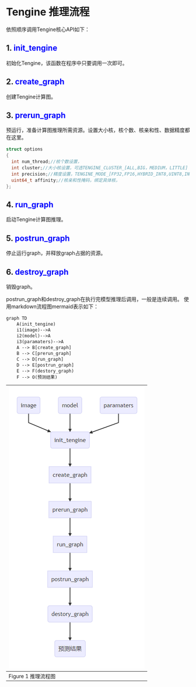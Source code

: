 # Tengine 推理流程
依照顺序调用Tengine核心API如下：

## 1. <font color=blue>init_tengine</font>

初始化Tengine，该函数在程序中只要调用一次即可。

## 2. <font color=blue>create_graph</font>

创建Tengine计算图。

## 3. <font color=blue>prerun_graph</font>

预运行，准备计算图推理所需资源。设置大小核，核个数、核亲和性、数据精度都在这里。

```c
struct options
{
  int num_thread;//核个数设置，
  int cluster;//大小核设置，可选TENGINE_CLUSTER_[ALL,BIG，MEDIUM，LITTLE]
  int precision;//精度设置，TENGINE_MODE_[FP32,FP16,HYBRID_INT8,UINT8,INT8]
  uint64_t affinity;//核亲和性掩码，绑定具体核，
};
```



## 4. <font color=blue>run_graph</font>

启动Tengine计算图推理。

## 5. <font color=blue>postrun_graph</font>

停止运行graph，并释放graph占据的资源。

## 6. <font color=blue>destroy_graph</font>

销毁graph。

postrun_graph和destroy_graph在执行完模型推理后调用，一般是连续调用。
使用markdown流程图mermaid表示如下：

>
```mermaid
graph TD
	A(init_tengine)
	i1(image)-->A
	i2(model)-->A
	i3(paramaters)-->A
	A --> B[create_graph]
    B --> C[prerun_graph]
    C --> D[run_graph]
    D --> E[postrun_graph]
    E --> F(destory_graph)
    F --> O(预测结果)
```
>

| ![img](https://raw.githubusercontent.com/BUG1989/tengine-docs/main/images/clip_image008.png)|
| ------------------------------------------------------------ |
| Figure 1 推理流程图                               |